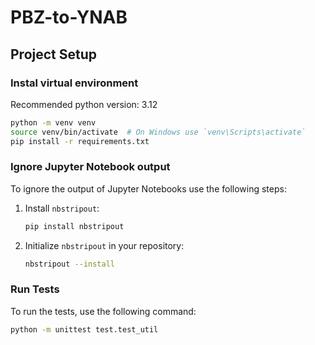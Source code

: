 # PBZ-to-YNAB


## Project Setup

### Instal virtual environment

Recommended python version: 3.12

```bash
python -m venv venv
source venv/bin/activate  # On Windows use `venv\Scripts\activate`
pip install -r requirements.txt
```

### Ignore Jupyter Notebook output
To ignore the output of Jupyter Notebooks use the following steps:

1. Install `nbstripout`:
   ```bash
   pip install nbstripout
   ```
2. Initialize `nbstripout` in your repository:
   ```bash
   nbstripout --install
   ```

### Run Tests
To run the tests, use the following command:

```bash
python -m unittest test.test_util
```